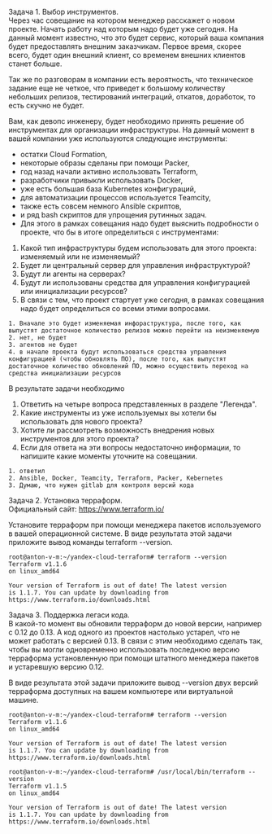 Задача 1. Выбор инструментов.  
Через час совещание на котором менеджер расскажет о новом проекте. Начать работу над которым надо будет уже сегодня. На данный момент известно, что это будет сервис, который ваша компания будет предоставлять внешним заказчикам. Первое время, скорее всего, будет один внешний клиент, со временем внешних клиентов станет больше.

Так же по разговорам в компании есть вероятность, что техническое задание еще не четкое, что приведет к большому количеству небольших релизов, тестирований интеграций, откатов, доработок, то есть скучно не будет.

Вам, как девопс инженеру, будет необходимо принять решение об инструментах для организации инфраструктуры. На данный момент в вашей компании уже используются следующие инструменты:

- остатки Сloud Formation,
- некоторые образы сделаны при помощи Packer,
- год назад начали активно использовать Terraform,
- разработчики привыкли использовать Docker,
- уже есть большая база Kubernetes конфигураций,
- для автоматизации процессов используется Teamcity,
- также есть совсем немного Ansible скриптов,
- и ряд bash скриптов для упрощения рутинных задач.
- Для этого в рамках совещания надо будет выяснить подробности о проекте, что бы в итоге определиться с инструментами:

1. Какой тип инфраструктуры будем использовать для этого проекта: изменяемый или не изменяемый?
2. Будет ли центральный сервер для управления инфраструктурой?
3. Будут ли агенты на серверах?
4. Будут ли использованы средства для управления конфигурацией или инициализации ресурсов?
5. В связи с тем, что проект стартует уже сегодня, в рамках совещания надо будет определиться со всеми этими вопросами.  

```
1. Вначале это будет изменяемая инфораструктура, после того, как выпустят достаточное количество релизов можно перейти на неизменяемую
2. нет, не будет
3. агентов не будет
4. в начале проекта будут использоваться средства управления конфигурацией (чтобы обновлять ПО), после того, как выпустят достаточное количество обновлений ПО, можно осуществить переход на средства инициализации ресурсов  

```

В результате задачи необходимо
1. Ответить на четыре вопроса представленных в разделе "Легенда".
2. Какие инструменты из уже используемых вы хотели бы использовать для нового проекта?
3. Хотите ли рассмотреть возможность внедрения новых инструментов для этого проекта?
4. Если для ответа на эти вопросы недостаточно информации, то напишите какие моменты уточните на совещании.

```
1. ответил
2. Ansible, Docker, Teamcity, Terraform, Packer, Kebernetes
3. Думаю, что нужен gitlab для контроля версий кода
```

Задача 2. Установка терраформ.  
Официальный сайт: https://www.terraform.io/

Установите терраформ при помощи менеджера пакетов используемого в вашей операционной системе. В виде результата этой задачи приложите вывод команды terraform --version.
```
root@anton-v-m:~/yandex-cloud-terraform# terraform --version
Terraform v1.1.6
on linux_amd64

Your version of Terraform is out of date! The latest version
is 1.1.7. You can update by downloading from https://www.terraform.io/downloads.html

```
Задача 3. Поддержка легаси кода.  
В какой-то момент вы обновили терраформ до новой версии, например с 0.12 до 0.13. А код одного из проектов настолько устарел, что не может работать с версией 0.13. В связи с этим необходимо сделать так, чтобы вы могли одновременно использовать последнюю версию терраформа установленную при помощи штатного менеджера пакетов и устаревшую версию 0.12.

В виде результата этой задачи приложите вывод --version двух версий терраформа доступных на вашем компьютере или виртуальной машине.

```
root@anton-v-m:~/yandex-cloud-terraform# terraform --version
Terraform v1.1.6
on linux_amd64

Your version of Terraform is out of date! The latest version
is 1.1.7. You can update by downloading from https://www.terraform.io/downloads.html

```

```
root@anton-v-m:~/yandex-cloud-terraform# /usr/local/bin/terraform --version
Terraform v1.1.5
on linux_amd64

Your version of Terraform is out of date! The latest version
is 1.1.7. You can update by downloading from https://www.terraform.io/downloads.html

```